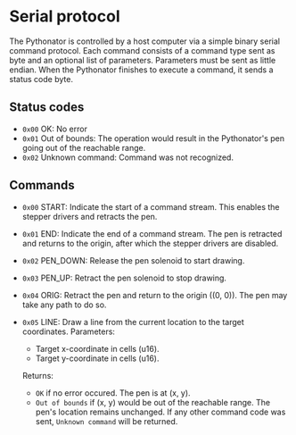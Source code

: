 # Serial protocol

The Pythonator is controlled by a host computer via a simple binary serial command protocol. Each command consists of a command type sent as byte and an optional list of parameters. Parameters must be sent as little endian. When the Pythonator finishes to execute a command, it sends a status code byte.

## Status codes
- `0x00` OK: No error
- `0x01` Out of bounds: The operation would result in the Pythonator's pen going out of the reachable range.
- `0x02` Unknown command: Command was not recognized.

## Commands
- `0x00` START: Indicate the start of a command stream. This enables the stepper drivers and retracts the pen.
- `0x01` END: Indicate the end of a command stream. The pen is retracted and returns to the origin, after which the stepper drivers are disabled.
- `0x02` PEN_DOWN: Release the pen solenoid to start drawing.
- `0x03` PEN_UP: Retract the pen solenoid to stop drawing.
- `0x04` ORIG: Retract the pen and return to the origin ((0, 0)). The pen may take any path to do so.
- `0x05` LINE: Draw a line from the current location to the target coordinates. Parameters:
    - Target x-coordinate in cells (u16).
    - Target y-coordinate in cells (u16).

    Returns:
    - `OK` if no error occured. The pen is at (x, y).
    - `Out of bounds` if (x, y) would be out of the reachable range. The pen's location remains unchanged.
If any other command code was sent, `Unknown command` will be returned.
